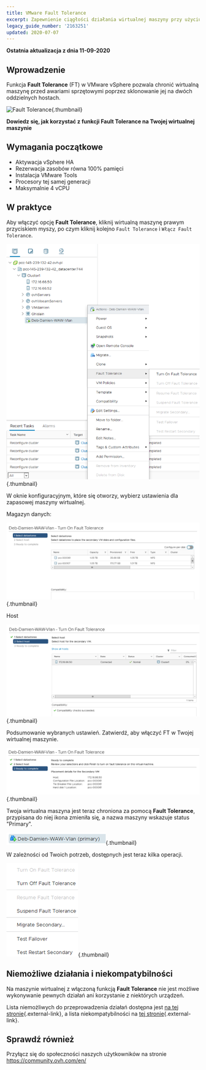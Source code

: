 ```yaml
---
title: VMware Fault Tolerance
excerpt: Zapewnienie ciągłości działania wirtualnej maszyny przy użyciu Fault Tolerance
legacy_guide_number: '2163251'
updated: 2020-07-07
---
```


**Ostatnia aktualizacja z dnia 11-09-2020**

## Wprowadzenie

Funkcja **Fault Tolerance** (FT) w VMware vSphere pozwala chronić wirtualną maszynę przed awariami sprzętowymi poprzez sklonowanie jej na dwóch oddzielnych hostach.

![Fault Tolerance](images/FT10v2.gif){.thumbnail}

**Dowiedz się, jak korzystać z funkcji Fault Tolerance na Twojej wirtualnej maszynie**

## Wymagania początkowe

- Aktywacja vSphere HA
- Rezerwacja zasobów równa 100% pamięci
- Instalacja VMware Tools 
- Procesory tej samej generacji
- Maksymalnie 4 vCPU

## W praktyce 


Aby włączyć opcję **Fault Tolerance**, kliknij wirtualną maszynę prawym przyciskiem myszy, po czym kliknij kolejno `Fault Tolerance` i `Włącz Fault Tolerance`.

![Fault Tolerance](images/FT.png){.thumbnail}

W oknie konfiguracyjnym, które się otworzy, wybierz ustawienia dla zapasowej maszyny wirtualnej.

Magazyn danych:

![Fault Tolerance](images/FT1.png){.thumbnail}

Host 

![Fault Tolerance](images/FT2.png){.thumbnail}

Podsumowanie wybranych ustawień. Zatwierdź, aby włączyć FT w Twojej wirtualnej maszynie.

![Fault Tolerance](images/FT3.png){.thumbnail}

Twoja wirtualna maszyna jest teraz chroniona za pomocą **Fault Tolerance**, przypisana do niej ikona zmieniła się, a nazwa maszyny wskazuje status "Primary".

![Fault Tolerance](images/FT4.png){.thumbnail}

W zależności od Twoich potrzeb, dostępnych jest teraz kilka operacji.

![Fault Tolerance](images/FT5.png){.thumbnail}

## Niemożliwe działania i niekompatybilności

Na maszynie wirtualnej z włączoną funkcją **Fault Tolerance** nie jest możliwe wykonywanie pewnych działań ani korzystanie z niektórych urządzeń.

Lista niemożliwych do przeprowadzenia działań dostępna jest [na tej stronie](https://docs.vmware.com/fr/VMware-vSphere/6.7/com.vmware.vsphere.avail.doc/GUID-F5264795-11DA-4242-B774-8C3450997033.html){.external-link}, a lista niekompatybilności na [tej stronie](https://docs.vmware.com/fr/VMware-vSphere/6.7/com.vmware.vsphere.avail.doc/GUID-C1749AD4-70E2-406C-864C-719F54BF1BC1.html){.external-link}.

## Sprawdź również

Przyłącz się do społeczności naszych użytkowników na stronie <https://community.ovh.com/en/>
